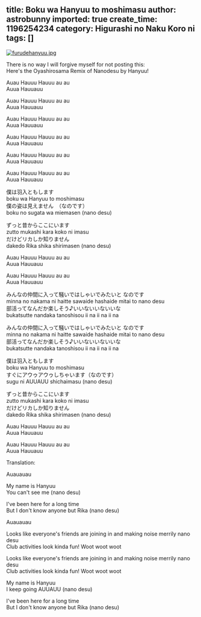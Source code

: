 title: Boku wa Hanyuu to moshimasu
author: astrobunny
imported: true
create_time: 1196254234
category: Higurashi no Naku Koro ni
tags: []
---
 [![furudehanyuu.jpg](wp-uploads/2007/11/furudehanyuu.thumbnail.jpg)](/images/wp-uploads/2007/11/furudehanyuu.jpg "furudehanyuu.jpg")  
  
There is no way I will forgive myself for not posting this:  
Here's the Oyashirosama Remix of Nanodesu by Hanyuu!  
  
Auau Hauuu Hauuu au au  
Auua Hauuauu  
  
Auau Hauuu Hauuu au au  
Auua Hauuauu  
  
Auau Hauuu Hauuu au au  
Auua Hauuauu  
  
Auau Hauuu Hauuu au au  
Auua Hauuauu  
  
Auau Hauuu Hauuu au au  
Auua Hauuauu  
  
Auau Hauuu Hauuu au au  
Auua Hauuauu  
  
僕は羽入ともします  
boku wa Hanyuu to moshimasu  
僕の姿は見えません　（なのです）  
boku no sugata wa miemasen (nano desu)  
  
ずっと昔からここにいます  
zutto mukashi kara koko ni imasu  
だけどリカしか知りません  
dakedo Rika shika shirimasen (nano desu)  
  
Auau Hauuu Hauuu au au  
Auua Hauuauu  
  
Auau Hauuu Hauuu au au  
Auua Hauuauu  
  
みんなの仲間に入って騒いではしゃいでみたいと なのです  
minna no nakama ni haitte sawaide hashaide mitai to nano desu  
部活ってなんだか楽しそう♪いいないいないいな  
bukatsutte nandaka tanoshisou ii na ii na ii na  
  
みんなの仲間に入って騒いではしゃいでみたいと なのです  
minna no nakama ni haitte sawaide hashaide mitai to nano desu  
部活ってなんだか楽しそう♪いいないいないいな  
bukatsutte nandaka tanoshisou ii na ii na ii na  
  
僕は羽入ともします  
boku wa Hanyuu to moshimasu  
すぐにアウゥアウゥしちゃいます（なのです）  
sugu ni AUUAUU shichaimasu (nano desu)  
  
ずっと昔からここにいます  
zutto mukashi kara koko ni imasu  
だけどリカしか知りません  
dakedo Rika shika shirimasen (nano desu)  
  
Auau Hauuu Hauuu au au  
Auua Hauuauu  
  
Auau Hauuu Hauuu au au  
Auua Hauuauu  
  
Translation:  
  
Auauauau  
  
My name is Hanyuu  
You can't see me (nano desu)  
  
I've been here for a long time  
But I don't know anyone but Rika (nano desu)  
  
Auauauau  
  
Looks like everyone's friends are joining in and making noise merrily nano desu  
Club activities look kinda fun! Woot woot woot  
  
Looks like everyone's friends are joining in and making noise merrily nano desu  
Club activities look kinda fun! Woot woot woot  
  
My name is Hanyuu  
I keep going AUUAUU (nano desu)  
  
I've been here for a long time  
But I don't know anyone but Rika (nano desu)